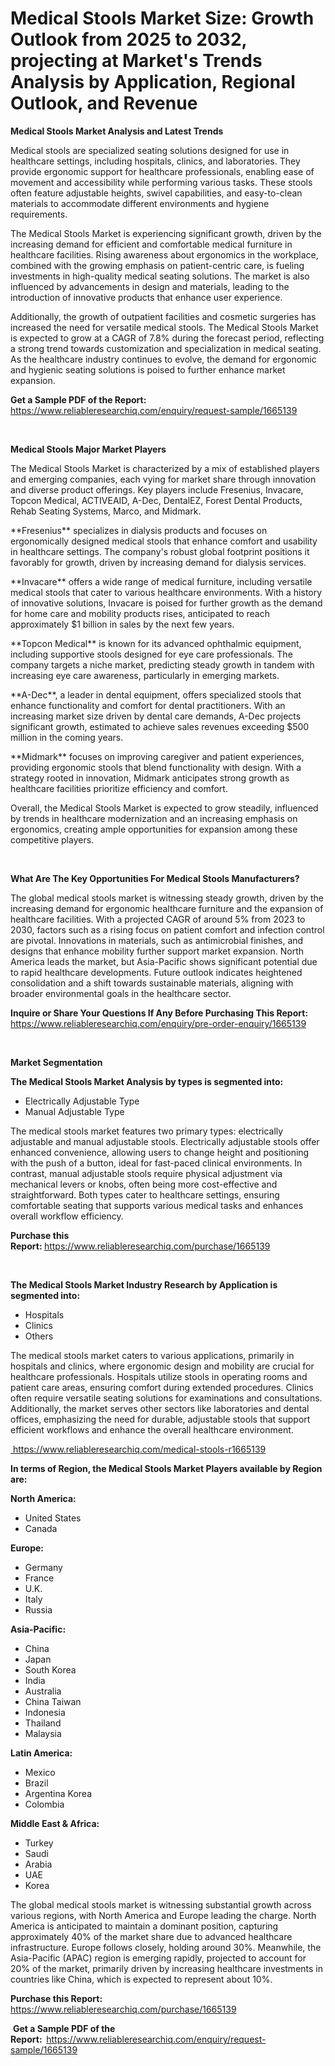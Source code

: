 <p><h1>Medical Stools Market Size: Growth Outlook from 2025 to 2032, projecting at Market's Trends Analysis by Application, Regional Outlook, and Revenue</h1></p><p><strong>Medical Stools Market Analysis and Latest Trends</strong></p>
<p><p>Medical stools are specialized seating solutions designed for use in healthcare settings, including hospitals, clinics, and laboratories. They provide ergonomic support for healthcare professionals, enabling ease of movement and accessibility while performing various tasks. These stools often feature adjustable heights, swivel capabilities, and easy-to-clean materials to accommodate different environments and hygiene requirements.</p><p>The Medical Stools Market is experiencing significant growth, driven by the increasing demand for efficient and comfortable medical furniture in healthcare facilities. Rising awareness about ergonomics in the workplace, combined with the growing emphasis on patient-centric care, is fueling investments in high-quality medical seating solutions. The market is also influenced by advancements in design and materials, leading to the introduction of innovative products that enhance user experience.</p><p>Additionally, the growth of outpatient facilities and cosmetic surgeries has increased the need for versatile medical stools. The Medical Stools Market is expected to grow at a CAGR of 7.8% during the forecast period, reflecting a strong trend towards customization and specialization in medical seating. As the healthcare industry continues to evolve, the demand for ergonomic and hygienic seating solutions is poised to further enhance market expansion.</p></p>
<p><strong>Get a Sample PDF of the Report:&nbsp;</strong> <a href="https://www.reliableresearchiq.com/enquiry/request-sample/1665139?utm_campaign=1102&utm_medium=2&utm_source=Github&utm_content=ia&utm_term=17042025&utm_id=medical-stools">https://www.reliableresearchiq.com/enquiry/request-sample/1665139</a></p>
<p>&nbsp;</p>
<p><strong>Medical Stools Major Market Players</strong></p>
<p><p>The Medical Stools Market is characterized by a mix of established players and emerging companies, each vying for market share through innovation and diverse product offerings. Key players include Fresenius, Invacare, Topcon Medical, ACTIVEAID, A-Dec, DentalEZ, Forest Dental Products, Rehab Seating Systems, Marco, and Midmark.</p><p>**Fresenius** specializes in dialysis products and focuses on ergonomically designed medical stools that enhance comfort and usability in healthcare settings. The company's robust global footprint positions it favorably for growth, driven by increasing demand for dialysis services.</p><p>**Invacare** offers a wide range of medical furniture, including versatile medical stools that cater to various healthcare environments. With a history of innovative solutions, Invacare is poised for further growth as the demand for home care and mobility products rises, anticipated to reach approximately $1 billion in sales by the next few years.</p><p>**Topcon Medical** is known for its advanced ophthalmic equipment, including supportive stools designed for eye care professionals. The company targets a niche market, predicting steady growth in tandem with increasing eye care awareness, particularly in emerging markets.</p><p>**A-Dec**, a leader in dental equipment, offers specialized stools that enhance functionality and comfort for dental practitioners. With an increasing market size driven by dental care demands, A-Dec projects significant growth, estimated to achieve sales revenues exceeding $500 million in the coming years.</p><p>**Midmark** focuses on improving caregiver and patient experiences, providing ergonomic stools that blend functionality with design. With a strategy rooted in innovation, Midmark anticipates strong growth as healthcare facilities prioritize efficiency and comfort.</p><p>Overall, the Medical Stools Market is expected to grow steadily, influenced by trends in healthcare modernization and an increasing emphasis on ergonomics, creating ample opportunities for expansion among these competitive players.</p></p>
<p>&nbsp;</p>
<p><strong>What Are The Key Opportunities For Medical Stools Manufacturers?</strong></p>
<p><p>The global medical stools market is witnessing steady growth, driven by the increasing demand for ergonomic healthcare furniture and the expansion of healthcare facilities. With a projected CAGR of around 5% from 2023 to 2030, factors such as a rising focus on patient comfort and infection control are pivotal. Innovations in materials, such as antimicrobial finishes, and designs that enhance mobility further support market expansion. North America leads the market, but Asia-Pacific shows significant potential due to rapid healthcare developments. Future outlook indicates heightened consolidation and a shift towards sustainable materials, aligning with broader environmental goals in the healthcare sector.</p></p>
<p><strong>Inquire or Share Your Questions If Any Before Purchasing This Report:</strong> <a href="https://www.reliableresearchiq.com/enquiry/pre-order-enquiry/1665139?utm_campaign=1102&utm_medium=2&utm_source=Github&utm_content=ia&utm_term=17042025&utm_id=medical-stools">https://www.reliableresearchiq.com/enquiry/pre-order-enquiry/1665139</a></p>
<p>&nbsp;</p>
<p><strong>Market Segmentation</strong></p>
<p><strong>The Medical Stools Market Analysis by types is segmented into:</strong></p>
<p><ul><li>Electrically Adjustable Type</li><li>Manual Adjustable Type</li></ul></p>
<p><p>The medical stools market features two primary types: electrically adjustable and manual adjustable stools. Electrically adjustable stools offer enhanced convenience, allowing users to change height and positioning with the push of a button, ideal for fast-paced clinical environments. In contrast, manual adjustable stools require physical adjustment via mechanical levers or knobs, often being more cost-effective and straightforward. Both types cater to healthcare settings, ensuring comfortable seating that supports various medical tasks and enhances overall workflow efficiency.</p></p>
<p><strong>Purchase this Report:&nbsp;</strong><a href="https://www.reliableresearchiq.com/purchase/1665139?utm_campaign=1102&utm_medium=2&utm_source=Github&utm_content=ia&utm_term=17042025&utm_id=medical-stools">https://www.reliableresearchiq.com/purchase/1665139</a></p>
<p>&nbsp;</p>
<p><strong>The Medical Stools Market Industry Research by Application is segmented into:</strong></p>
<p><ul><li>Hospitals</li><li>Clinics</li><li>Others</li></ul></p>
<p><p>The medical stools market caters to various applications, primarily in hospitals and clinics, where ergonomic design and mobility are crucial for healthcare professionals. Hospitals utilize stools in operating rooms and patient care areas, ensuring comfort during extended procedures. Clinics often require versatile seating solutions for examinations and consultations. Additionally, the market serves other sectors like laboratories and dental offices, emphasizing the need for durable, adjustable stools that support efficient workflows and enhance the overall healthcare environment.</p></p>
<p><a href="https://www.reliableresearchiq.com/medical-stools-r1665139?utm_campaign=1102&utm_medium=2&utm_source=Github&utm_content=ia&utm_term=17042025&utm_id=medical-stools">&nbsp;https://www.reliableresearchiq.com/medical-stools-r1665139</a></p>
<p><strong>In terms of Region, the Medical Stools Market Players available by Region are:</strong></p>
<p>
    <p> <strong> North America: </strong>
        <ul>
            <li>United States</li>
            <li>Canada</li>
        </ul>
        </p> 
    <p> <strong> Europe: </strong>
        <ul>
            <li>Germany</li>
            <li>France</li>
            <li>U.K.</li>
            <li>Italy</li>
            <li>Russia</li>
        </ul>
        </p> 
    <p> <strong> Asia-Pacific: </strong>
        <ul>
            <li>China</li>
            <li>Japan</li>
            <li>South Korea</li>
            <li>India</li>
            <li>Australia</li>
            <li>China Taiwan</li>
            <li>Indonesia</li>
            <li>Thailand</li>
            <li>Malaysia</li>
        </ul>
        </p> 
    <p> <strong> Latin America: </strong>
        <ul>
            <li>Mexico</li>
            <li>Brazil</li>
            <li>Argentina Korea</li>
            <li>Colombia</li>
        </ul>
        </p> 
    <p> <strong> Middle East & Africa: </strong>
        <ul>
            <li>Turkey</li>
            <li>Saudi</li>
            <li>Arabia</li>
            <li>UAE</li>
            <li>Korea</li>
        </ul>
    </p>
    </p>
<p><p>The global medical stools market is witnessing substantial growth across various regions, with North America and Europe leading the charge. North America is anticipated to maintain a dominant position, capturing approximately 40% of the market share due to advanced healthcare infrastructure. Europe follows closely, holding around 30%. Meanwhile, the Asia-Pacific (APAC) region is emerging rapidly, projected to account for 20% of the market, primarily driven by increasing healthcare investments in countries like China, which is expected to represent about 10%.</p></p>
<p><strong>Purchase this Report: </strong><a href="https://www.reliableresearchiq.com/purchase/1665139?utm_campaign=1102&utm_medium=2&utm_source=Github&utm_content=ia&utm_term=17042025&utm_id=medical-stools">https://www.reliableresearchiq.com/purchase/1665139</a></p>
<p>&nbsp;<strong>Get a Sample PDF of the Report:&nbsp;&nbsp;</strong><a href="https://www.reliableresearchiq.com/enquiry/request-sample/1665139?utm_campaign=1102&utm_medium=2&utm_source=Github&utm_content=ia&utm_term=17042025&utm_id=medical-stools">https://www.reliableresearchiq.com/enquiry/request-sample/1665139</a></p>
<p><strong></strong></p>
<p><p></p><p></p><p></p></p>